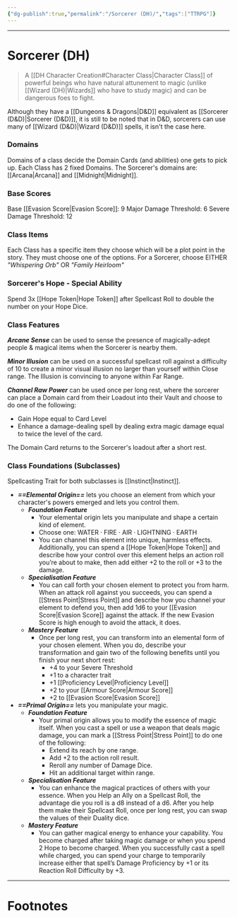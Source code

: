 ```yaml
---
{"dg-publish":true,"permalink":"/Sorcerer (DH)/","tags":["TTRPG"]}
---
```



---
# Sorcerer (DH)
> A [[DH Character Creation#Character Class\|Character Class]] of powerful beings who have natural attunement to magic (unlike [[Wizard (DH)\|Wizards]] who have to study magic) and can be dangerous foes to fight. 

Although they have a [[Dungeons & Dragons\|D&D]] equivalent as [[Sorcerer (D&D)\|Sorcerer (D&D)]], it is still to be noted that in D&D, sorcerers can use many of [[Wizard (D&D)\|Wizard (D&D)]] spells, it isn't the case here.

### Domains
Domains of a class decide the Domain Cards (and abilities) one gets to pick up.
Each Class has 2 fixed Domains.
The Sorcerer's domains are: [[Arcana\|Arcana]] and [[Midnight\|Midnight]].

### Base Scores
Base [[Evasion Score\|Evasion Score]]: 9
Major Damage Threshold: 6 
Severe Damage Threshold: 12

### Class Items
Each Class has a specific item they choose which will be a plot point in the story. They
must choose one of the options.
For a Sorcerer, choose EITHER *"Whispering Orb"* OR *"Family Heirloom"*

### Sorcerer's Hope - Special Ability
Spend 3x [[Hope Token\|Hope Token]] after Spellcast Roll to double the number on your Hope Dice.

### Class Features
***Arcane Sense*** can be used to sense the presence of magically-adept people & magical items when the Sorcerer is nearby them.

***Minor Illusion*** can be used on a successful spellcast roll against a difficulty of 10 to create a minor visual illusion no larger than yourself within Close range. The Illusion is convincing to anyone within Far Range.

***Channel Raw Power*** can be used once per long rest, where the sorcerer can place a Domain card from their Loadout into their Vault and choose to do one of the following:
- Gain Hope equal to Card Level
- Enhance a damage-dealing spell by dealing extra magic damage equal to twice the level of the card.

The Domain Card returns to the Sorcerer's loadout after a short rest.

### Class Foundations (Subclasses)
Spellcasting Trait for both subclasses is [[Instinct\|Instinct]].

- ***==Elemental Origin==*** lets you choose an element from which your character's powers emerged and lets you control them.
	- ***Foundation Feature***
		- Your elemental origin lets you manipulate and shape a certain kind of element.
		- Choose one: WATER · FIRE · AIR · LIGHTNING · EARTH
		- You can channel this element into unique, harmless effects. Additionally, you can spend a [[Hope Token\|Hope Token]] and describe how your control over this element helps an action roll you’re about to make, then add either +2 to the roll or +3 to the damage.
	- ***Specialisation Feature***
		- You can call forth your chosen element to protect you from harm. When an attack roll against you succeeds, you can spend a [[Stress Point\|Stress Point]] and describe how you channel your element to defend you, then add 1d6 to your [[Evasion Score\|Evasion Score]] against the attack. If the new Evasion Score is high enough to avoid the attack, it does.
	- ***Mastery Feature***
		- Once per long rest, you can transform into an elemental form of your chosen element. When you do, describe your transformation and gain two of the following benefits until you finish your next short rest:
			- +4 to your Severe Threshold
			- +1 to a character trait
			- +1 [[Proficiency Level\|Proficiency Level]]
			- +2 to your [[Armour Score\|Armour Score]]
			- +2 to [[Evasion Score\|Evasion Score]]
- ***==Primal Origin==*** lets you manipulate your magic.
	- ***Foundation Feature***
		- Your primal origin allows you to modify the essence of magic itself. When you cast a spell or use a weapon that deals magic damage, you can mark a [[Stress Point\|Stress Point]] to do one of the following:
			- Extend its reach by one range.
			- Add +2 to the action roll result.
			- Reroll any number of Damage Dice.
			- Hit an additional target within range.
	- ***Specialisation Feature***
		- You can enhance the magical practices of others with your essence. When you Help an Ally on a Spellcast Roll, the advantage die you roll is a d8 instead of a d6. After you help them make their Spellcast Roll, once per long rest, you can swap the values of their Duality dice.
	- ***Mastery Feature***
		- You can gather magical energy to enhance your capability. You become charged after taking magic damage or when you spend 2 Hope to become charged. When you successfully cast a spell while charged, you can spend your charge to temporarily increase either that spell’s Damage Proficiency by +1 or its Reaction Roll Difficulty by +3.

---
# Footnotes